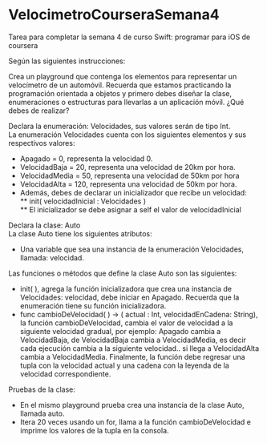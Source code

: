 # VelocimetroCourseraSemana4
Tarea para completar la semana 4 de curso Swift: programar para iOS de coursera  

Según las siguientes instrucciones:  

Crea un playground que contenga los elementos para representar un velocímetro de un automóvil. Recuerda que estamos practicando la programación orientada a objetos y primero debes diseñar la clase, enumeraciones o estructuras para llevarlas a un aplicación móvil. ¿Qué debes de realizar?  

Declara la enumeración: Velocidades, sus valores serán de tipo Int.  
La enumeración Velocidades cuenta con los siguientes elementos y sus respectivos valores:  
* Apagado = 0, representa la velocidad 0.  
* VelocidadBaja = 20, representa una velocidad de 20km por hora.  
* VelocidadMedia = 50, representa una velocidad de 50km por hora  
* VelocidadAlta = 120, representa una velocidad de 50km por hora.  
* Además, debes de declarar un inicializador que recibe un velocidad:  
** init( velocidadInicial : Velocidades )  
** El inicializador se debe asignar a self el valor de velocidadInicial  

Declara la clase: Auto  
La clase Auto tiene los siguientes atributos:  
* Una variable que sea una instancia de la enumeración Velocidades, llamada: velocidad.  

Las funciones o métodos que define la clase Auto son las siguientes:  
* init( ), agrega la función inicializadora que crea una instancia de Velocidades: velocidad, debe iniciar en Apagado. Recuerda que la enumeración tiene su función inicializadora.  
* func cambioDeVelocidad( ) -> ( actual : Int, velocidadEnCadena: String), la función cambioDeVelocidad, cambia el valor de velocidad a la siguiente velocidad gradual, por ejemplo:  Apagado cambia a VelocidadBaja, de VelocidadBaja cambia a VelocidadMedia, es decir cada ejecución cambia a la siguiente velocidad.. si llega a VelocidadAlta cambia a VelocidadMedia. Finalmente, la función debe regresar una tupla con la velocidad actual y una cadena con la leyenda de la velocidad correspondiente.  

Pruebas de la clase:  
* En el mismo playground prueba crea una instancia de la clase Auto, llamada auto.  
* Itera 20 veces usando un for, llama a la función cambioDeVelocidad e imprime los valores de la tupla en la consola.